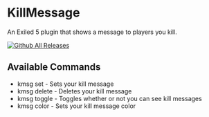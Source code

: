 # KillMessage

An Exiled 5 plugin that shows a message to players you kill.

[![Github All Releases](https://img.shields.io/github/downloads/GabiRP/KillMessage/total?color=blue&style=for-the-badge)]()

## Available Commands

- kmsg set - Sets your kill message
- kmsg delete - Deletes your kill message
- kmsg toggle - Toggles whether or not you can see kill messages
- kmsg color - Sets your kill message color
